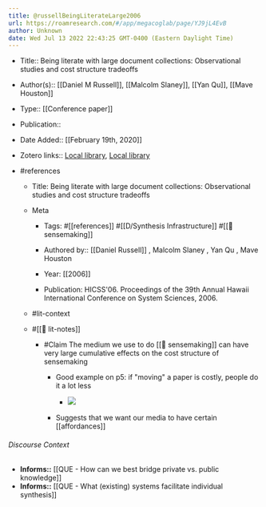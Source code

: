 ```yaml
---
title: @russellBeingLiterateLarge2006
url: https://roamresearch.com/#/app/megacoglab/page/YJ9jL4EvB
author: Unknown
date: Wed Jul 13 2022 22:43:25 GMT-0400 (Eastern Daylight Time)
---
```


- Title:: Being literate with large document collections: Observational studies and cost structure tradeoffs
- Author(s):: [[Daniel M Russell]], [[Malcolm Slaney]], [[Yan Qu]], [[Mave Houston]]
- Type:: [[Conference paper]]
- Publication::
- Date Added:: [[February 19th, 2020]]
- Zotero links:: [Local library](zotero://select/groups/2451508/items/B3SRKESE), [Local library](https://www.zotero.org/groups/2451508/items/B3SRKESE)
- #references

    - Title: Being literate with large document collections: Observational studies and cost structure tradeoffs

    - Meta

        - Tags: #[[references]] #[[D/Synthesis Infrastructure]] #[[🧱 sensemaking]]

        - Authored by::  [[Daniel Russell]] ,  Malcolm Slaney ,  Yan Qu ,  Mave Houston

        - Year: [[2006]]

        - Publication: HICSS'06. Proceedings of the 39th Annual Hawaii International Conference on System Sciences, 2006.

    - #lit-context

    - #[[📝 lit-notes]]

        - #Claim The medium we use to do [[🧱 sensemaking]] can have very large cumulative effects on the cost structure of sensemaking

            - Good example on p5: if "moving" a paper is costly, people do it a lot less

                - ![](https://firebasestorage.googleapis.com/v0/b/firescript-577a2.appspot.com/o/imgs%2Fapp%2Fmegacoglab%2FmuvXeF7GHN?alt=media&token=ce8e89f8-49ce-48af-9ef7-21e822b26f21)

            - Suggests that we want our media to have certain [[affordances]]

###### Discourse Context

- **Informs::** [[QUE - How can we best bridge private vs. public knowledge]]
- **Informs::** [[QUE - What (existing) systems facilitate individual synthesis]]
